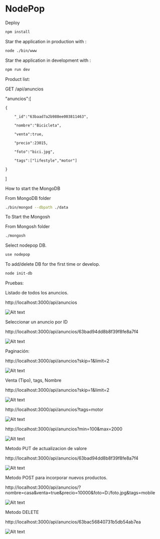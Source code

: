 # NodePop

Deploy 

```sh
npm install
```

Star the application in production with :

```sh
node ./bin/www
```

Star the application in development with :

```sh
npm run dev
```

Product list:

GET /api/anuncios

"anuncios":[

    {

        "_id":"63baad7a2b988ee003811463",

        "nombre":"Bicicleta",

        "venta":true,

        "precio":23015,

        "foto":"bici.jpg",

        "tags":["lifestyle","motor"]

    }

]

How to start the MongoDB

From MongoDB folder

```sh
./bin/mongod --dbpath ./data
```

To Start the Mongosh

From Mongosh folder

```sh
./mongosh 
```

Select nodepop DB.

```sh
use nodepop 
```

To add/delete DB for the first time or develop.

```sh
node init-db 
```

Pruebas:

Listado de todos los anuncios.

http://localhost:3000/api/anuncios

![Alt text](public/images/GET.png)

Seleccionar un anuncio por ID

http://localhost:3000/api/anuncios/63bad94dd8b8f39f8fe8a7f4

![Alt text](public/images/GET2.png)

Paginación:

http://localhost:3000/api/anuncios?skip=1&limit=2

![Alt text](public/images/GET3.png)

Venta (Tipo), tags, Nombre

http://localhost:3000/api/anuncios?skip=1&limit=2

![Alt text](public/images/GET4.png)

http://localhost:3000/api/anuncios?tags=motor


![Alt text](public/images/GET5.png)

http://localhost:3000/api/anuncios?min=100&max=2000

![Alt text](public/images/GET6.png)

Metodo PUT de actualizacion de valore

http://localhost:3000/api/anuncios/63bad94dd8b8f39f8fe8a7f4

![Alt text](public/images/PUT.png)

Metodo POST para incorporar nuevos productos.

http://localhost:3000/api/anuncios/?nombre=casa&venta=true&precio=10000&foto=D:/foto.jpg&tags=mobile

![Alt text](public/images/POST.png)

Metodo DELETE

http://localhost:3000/api/anuncios/63bac56840731b5db54ab7ea

![Alt text](public/images/DELETE.png)

